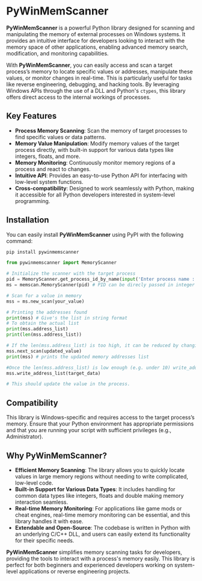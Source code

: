 # PyWinMemScanner

**PyWinMemScanner** is a powerful Python library designed for scanning and manipulating the memory of external processes on Windows systems. It provides an intuitive interface for developers looking to interact with the memory space of other applications, enabling advanced memory search, modification, and monitoring capabilities.

With **PyWinMemScanner**, you can easily access and scan a target process’s memory to locate specific values or addresses, manipulate these values, or monitor changes in real-time. This is particularly useful for tasks like reverse engineering, debugging, and hacking tools. By leveraging Windows APIs through the use of a DLL and Python's `ctypes`, this library offers direct access to the internal workings of processes.

## Key Features

- **Process Memory Scanning**: Scan the memory of target processes to find specific values or data patterns.
- **Memory Value Manipulation**: Modify memory values of the target process directly, with built-in support for various data types like integers, floats, and more.
- **Memory Monitoring**: Continuously monitor memory regions of a process and react to changes.
- **Intuitive API**: Provides an easy-to-use Python API for interfacing with low-level system functions.
- **Cross-compatibility**: Designed to work seamlessly with Python, making it accessible for all Python developers interested in system-level programming.

## Installation

You can easily install **PyWinMemScanner** using PyPI with the following command:

```bash
pip install pywinmemscanner
```
```python
from pywinmemscanner import MemoryScanner

# Initialize the scanner with the target process
pid = MemoryScanner.get_process_id_by_name(input('Enter process name :')) # Returns int
ms = memscan.MemoryScanner(pid) # PID can be direcly passed in integer format

# Scan for a value in memory
mss = ms.new_scan(your_value)

# Printing the addresses found
print(mss) # Give's the list in string format
# To obtain the actual list
print(mss.address_list)
print(len(mss.address_list))

# If the len(mss.address_list) is too high, it can be reduced by changing value in real process and passing that value in mss.next_scan(updated_value)
mss.next_scan(updated_value)
print(mss) # prints the updated memory addresses list

#Once the len(mss.address_list) is low enough (e.g. under 10) write_address_list(your_target_data) to write into the memory of entire address_list at once.
mss.write_address_list(target_data)

# This should update the value in the process. 
```
## Compatibility

This library is Windows-specific and requires access to the target process’s memory. Ensure that your Python environment has appropriate permissions and that you are running your script with sufficient privileges (e.g., Administrator).

## Why PyWinMemScanner?

- **Efficient Memory Scanning**: The library allows you to quickly locate values in large memory regions without needing to write complicated, low-level code.
- **Built-in Support for Various Data Types**: It includes handling for common data types like integers, floats and double making memory interaction seamless.
- **Real-time Memory Monitoring**: For applications like game mods or cheat engines, real-time memory monitoring can be essential, and this library handles it with ease.
- **Extendable and Open-Source**: The codebase is written in Python with an underlying C/C++ DLL, and users can easily extend its functionality for their specific needs.

**PyWinMemScanner** simplifies memory scanning tasks for developers, providing the tools to interact with a process's memory easily. This library is perfect for both beginners and experienced developers working on system-level applications or reverse engineering projects.

